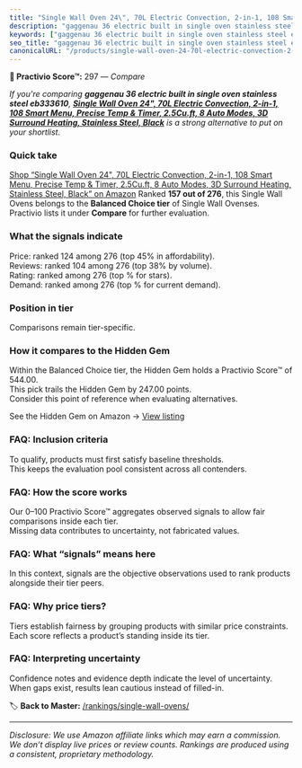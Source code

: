 ```yaml
---
title: "Single Wall Oven 24\", 70L Electric Convection, 2-in-1, 108 Smart Menu, Precise Temp & Timer, 2.5Cu.ft, 8 Auto Modes, 3D Surround Heating, Stainless Steel, Black"
description: "gaggenau 36 electric built in single oven stainless steel eb333610: Data-driven ranking using the Practivio Score™. Positioned by quality, value, demand, finda…"
keywords: ["gaggenau 36 electric built in single oven stainless steel eb333610"]
seo_title: "gaggenau 36 electric built in single oven stainless steel eb333610 — Compare (2025)"
canonicalURL: "/products/single-wall-oven-24-70l-electric-convection-2-in-1-108-smart-menu-precise-temp-timer-25cuft-8-auto-modes-3d-surround-heating-stainless-steel-black-B0DBH92NJY/"
---
```


**🛒 Practivio Score™:** 297 — _Compare_


*If you're comparing **gaggenau 36 electric built in single oven stainless steel eb333610**, **[Single Wall Oven 24", 70L Electric Convection, 2-in-1, 108 Smart Menu, Precise Temp & Timer, 2.5Cu.ft, 8 Auto Modes, 3D Surround Heating, Stainless Steel, Black](https://www.amazon.com/dp/B0DBH92NJY?tag=practivio-20)** is a strong alternative to put on your shortlist.*
### Quick take
[Shop “Single Wall Oven 24", 70L Electric Convection, 2-in-1, 108 Smart Menu, Precise Temp & Timer, 2.5Cu.ft, 8 Auto Modes, 3D Surround Heating, Stainless Steel, Black” on Amazon](https://www.amazon.com/dp/B0DBH92NJY?tag=practivio-20)
Ranked **157 out of 276**, this Single Wall Ovens belongs to the **Balanced Choice tier** of Single Wall Ovenses.  
Practivio lists it under **Compare** for further evaluation.

### What the signals indicate
Price: ranked 124 among 276 (top 45% in affordability).  
Reviews: ranked 104 among 276 (top 38% by volume).  
Rating: ranked  among 276 (top % for stars).  
Demand: ranked  among 276 (top % for current demand).

### Position in tier
Comparisons remain tier-specific.

### How it compares to the Hidden Gem
Within the Balanced Choice tier, the Hidden Gem holds a Practivio Score™ of 544.00.  
This pick trails the Hidden Gem by 247.00 points.  
Consider this point of reference when evaluating alternatives.  

See the Hidden Gem on Amazon → [View listing](https://www.amazon.com/dp/B0F7RK331N?tag=practivio-20)

### FAQ: Inclusion criteria
To qualify, products must first satisfy baseline thresholds.  
This keeps the evaluation pool consistent across all contenders.

### FAQ: How the score works
Our 0–100 Practivio Score™ aggregates observed signals to allow fair comparisons inside each tier.  
Missing data contributes to uncertainty, not fabricated values.

### FAQ: What “signals” means here
In this context, signals are the objective observations used to rank products alongside their tier peers.

### FAQ: Why price tiers?
Tiers establish fairness by grouping products with similar price constraints.  
Each score reflects a product’s standing inside its tier.

### FAQ: Interpreting uncertainty
Confidence notes and evidence depth indicate the level of uncertainty.  
When gaps exist, results lean cautious instead of filled-in.

<!-- Missing template for Compare/CompareWithinPriceClass -->


🏷️ **Back to Master:** [/rankings/single-wall-ovens/](/rankings/single-wall-ovens/)

---
_Disclosure: We use Amazon affiliate links which may earn a commission. We don’t display live prices or review counts. Rankings are produced using a consistent, proprietary methodology._
